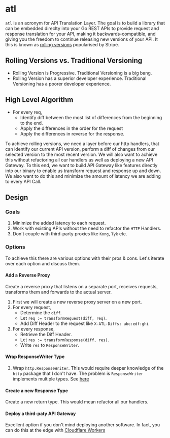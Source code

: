 # atl
`atl` is an acronym for API Translation Layer. The goal is to build a library that can be embedded direclty into your Go REST APIs to provide request and response translation for your API, making it backwards-compatible, and giving you the freedom to continue releasing new versions of your API. It this is known as [rolling versions](https://stripe.com/blog/api-versioning) popularised by Stripe.


## Rolling Versions vs. Traditional Versioning
- Rolling Version is Progressive. Traditional Versioning is a big bang.
- Rolling Version has a superior developer experience. Traditional Versioning has a poorer developer experience.

## High Level Algorithm
- For every req, 
    - Identify diff between the most list of differences from the beginning to the end.
    - Apply the differences in the order for the request
    - Apply the differences in reverse for the response.


To achieve rolling versions, we need a layer before our http handlers, that can identify our current API version, perform a diff of changes from our selected version to the most recent version. We will also want to achieve this without refactoring all our handlers as well as deploying a new API Gateway. To this end, we want to build API Gateway like features directly into our binary to enable us transform request and response up and down. We also want to do this and minimize the amount of latency we are adding to every API Call. 

## Design 

### Goals
1. Minimize the added latency to each request.
2. Work with existing APIs without the need to refactor the `HTTP` Handlers.
3. Don't couple with third-party proxies like `Kong`, `Tyk` etc.

### Options
To achieve this there are various options with their pros & cons. Let's iterate over each option and discuss them. 

#### Add a Reverse Proxy
Create a reverse proxy that listens on a separate port, receives requests, transforms them and forwards to the actual server.

1. First we will create a new reverse proxy server on a new port.
2. For every request, 
    - Determine the `diff`.
    - Let `req := transformRequest(diff, req)`.
    - Add Diff Header to the request like `X-ATL-Diffs: abc:edf:ghi`
3. For every response,
    - Retrieve the Diff Header. 
    - Let `res := transformResponse(diff, res)`.
    - Write `res` to `ResponseWriter`.

#### Wrap ResponseWriter Type
3. Wrap `http.ResponseWriter`. This would require deeper knowledge of the `http` package that I don't have. The problem is `ResponseWriter` implements multiple types. See [here](https://github.com/felixge/httpsnoop#why-this-package-exists)

#### Create a new Response Type
Create a new return type. This would mean refactor all our handlers.

#### Deploy a third-paty API Gateway
Excellent option if you don't mind deploying another software. In fact, you can do this at the edge with [Cloudflare Workers](https://workers.cloudflare.com/)
